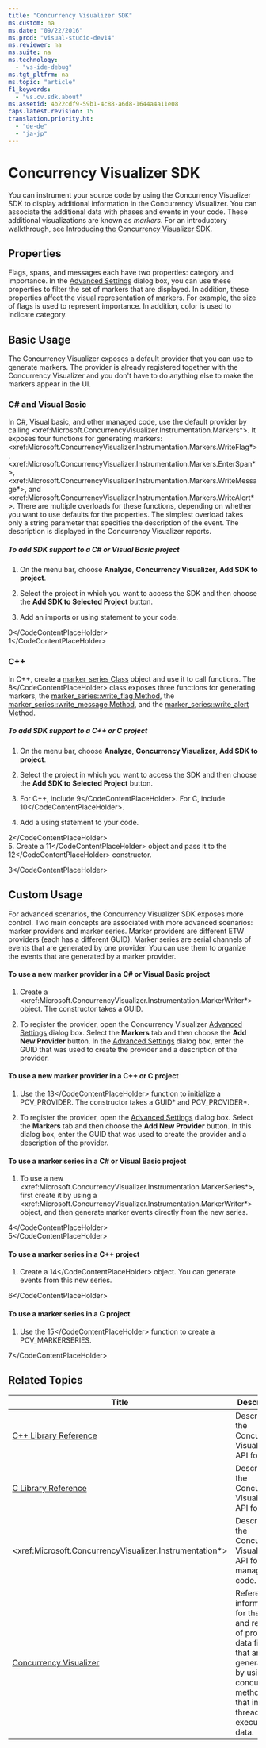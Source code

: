 ```yaml
---
title: "Concurrency Visualizer SDK"
ms.custom: na
ms.date: "09/22/2016"
ms.prod: "visual-studio-dev14"
ms.reviewer: na
ms.suite: na
ms.technology: 
  - "vs-ide-debug"
ms.tgt_pltfrm: na
ms.topic: "article"
f1_keywords: 
  - "vs.cv.sdk.about"
ms.assetid: 4b22cdf9-59b1-4c88-a6d8-1644a4a11e08
caps.latest.revision: 15
translation.priority.ht: 
  - "de-de"
  - "ja-jp"
---
```

# Concurrency Visualizer SDK
You can instrument your source code by using the Concurrency Visualizer SDK to display additional information in the Concurrency Visualizer. You can associate the additional data with phases and events in your code. These additional visualizations are known as *markers*.  For an introductory walkthrough, see [Introducing the Concurrency Visualizer SDK](http://go.microsoft.com/fwlink/?LinkId=235405).  
  
## Properties  
 Flags, spans, and messages each have two properties: category and importance. In the [Advanced Settings](../vs140/advanced-settings-dialog-box--concurrency-visualizer-.md) dialog box, you can use these properties to filter the set of markers that are displayed. In addition, these properties affect the visual representation of markers. For example, the size of flags is used to represent importance. In addition, color is used to indicate category.  
  
## Basic Usage  
 The Concurrency Visualizer exposes a default provider that you can use to generate markers. The provider is already registered together with the Concurrency Visualizer and you don't have to do anything else to make the markers appear in the UI.  
  
### C# and Visual Basic  
 In C#, Visual basic, and other managed code, use the default provider by calling \<xref:Microsoft.ConcurrencyVisualizer.Instrumentation.Markers*>. It exposes four functions for generating markers: \<xref:Microsoft.ConcurrencyVisualizer.Instrumentation.Markers.WriteFlag*>, \<xref:Microsoft.ConcurrencyVisualizer.Instrumentation.Markers.EnterSpan*>, \<xref:Microsoft.ConcurrencyVisualizer.Instrumentation.Markers.WriteMessage*>, and \<xref:Microsoft.ConcurrencyVisualizer.Instrumentation.Markers.WriteAlert*>. There are multiple overloads for these functions, depending on whether you want to use defaults for the properties.  The simplest overload takes only a string parameter that specifies the description of the event. The description is displayed in the Concurrency Visualizer reports.  
  
##### To add SDK support to a C# or Visual Basic project  
  
1.  On the menu bar, choose **Analyze**, **Concurrency Visualizer**, **Add SDK to project**.  
  
2.  Select the project in which you want to access the SDK and then choose the **Add SDK to Selected Project** button.  
  
3.  Add an imports or using statement to your code.  
  
<CodeContentPlaceHolder>0\</CodeContentPlaceHolder>  
<CodeContentPlaceHolder>1\</CodeContentPlaceHolder>  
### C++  
 In C++, create a [marker_series Class](../vs140/marker_series-class.md) object and use it to call functions.  The <CodeContentPlaceHolder>8\</CodeContentPlaceHolder> class exposes three functions for generating markers, the [marker_series::write_flag Method](../vs140/marker_series--write_flag-method.md), the [marker_series::write_message Method](../vs140/marker_series--write_message-method.md), and the [marker_series::write_alert Method](../vs140/marker_series--write_alert-method.md).  
  
##### To add SDK support to a C++ or C project  
  
1.  On the menu bar, choose **Analyze**, **Concurrency Visualizer**, **Add SDK to project**.  
  
2.  Select the project in which you want to access the SDK and then choose the **Add SDK to Selected Project** button.  
  
3.  For C++, include <CodeContentPlaceHolder>9\</CodeContentPlaceHolder>. For C, include <CodeContentPlaceHolder>10\</CodeContentPlaceHolder>.  
  
4.  Add a using statement to your code.  
  
<CodeContentPlaceHolder>2\</CodeContentPlaceHolder>  
5.  Create a <CodeContentPlaceHolder>11\</CodeContentPlaceHolder> object and pass it to the <CodeContentPlaceHolder>12\</CodeContentPlaceHolder> constructor.  
  
<CodeContentPlaceHolder>3\</CodeContentPlaceHolder>  
## Custom Usage  
 For advanced scenarios, the Concurrency Visualizer SDK exposes more control.  Two main concepts are associated with more advanced scenarios: marker providers and marker series. Marker providers are different ETW providers (each has a different GUID). Marker series are serial channels of events that are generated by one provider. You can use them to organize the events that are generated by a marker provider.  
  
#### To use a new marker provider in a C# or Visual Basic project  
  
1.  Create a \<xref:Microsoft.ConcurrencyVisualizer.Instrumentation.MarkerWriter*> object.  The constructor takes a GUID.  
  
2.  To register the provider, open the Concurrency Visualizer [Advanced Settings](../vs140/advanced-settings-dialog-box--concurrency-visualizer-.md) dialog box.  Select the **Markers** tab and then choose the **Add New Provider** button. In the [Advanced Settings](../vs140/advanced-settings-dialog-box--concurrency-visualizer-.md) dialog box, enter the GUID that was used to create the provider and a description of the provider.  
  
#### To use a new marker provider in a C++ or C project  
  
1.  Use the <CodeContentPlaceHolder>13\</CodeContentPlaceHolder> function to initialize a PCV_PROVIDER.  The constructor takes a GUID* and  PCV_PROVIDER\*.  
  
2.  To register the provider, open the [Advanced Settings](../vs140/advanced-settings-dialog-box--concurrency-visualizer-.md) dialog box.  Select the **Markers** tab and then choose the **Add New Provider** button. In this dialog box, enter the GUID that was used to create the provider and a description of the provider.  
  
#### To use a marker series in a C# or Visual Basic project  
  
1.  To use a new \<xref:Microsoft.ConcurrencyVisualizer.Instrumentation.MarkerSeries*>, first create it by using a \<xref:Microsoft.ConcurrencyVisualizer.Instrumentation.MarkerWriter*> object, and then generate marker events directly from the new series.  
  
<CodeContentPlaceHolder>4\</CodeContentPlaceHolder>  
<CodeContentPlaceHolder>5\</CodeContentPlaceHolder>  
#### To use a marker series in a C++ project  
  
1.  Create a <CodeContentPlaceHolder>14\</CodeContentPlaceHolder> object.  You can generate events from this new series.  
  
<CodeContentPlaceHolder>6\</CodeContentPlaceHolder>  
#### To use a marker series in a C project  
  
1.  Use the <CodeContentPlaceHolder>15\</CodeContentPlaceHolder> function to create a PCV_MARKERSERIES.  
  
<CodeContentPlaceHolder>7\</CodeContentPlaceHolder>  
## Related Topics  
  
|Title|Description|  
|-----------|-----------------|  
|[C++ Library Reference](../vs140/c---library-reference.md)|Describes the Concurrency Visualizer API for C++.|  
|[C Library Reference](../vs140/c-library-reference.md)|Describes the Concurrency Visualizer API for C.|  
|\<xref:Microsoft.ConcurrencyVisualizer.Instrumentation*>|Describes the Concurrency Visualizer API for managed code.|  
|[Concurrency Visualizer](../vs140/concurrency-visualizer.md)|Reference information for the views and reports of profiling data files that are generated by using the concurrency method and that include thread execution data.|